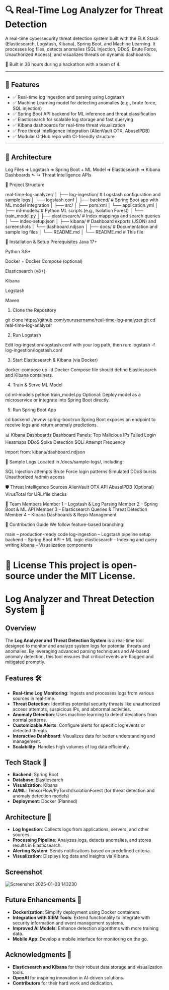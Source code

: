 
# 🔍 Real-Time Log Analyzer for Threat Detection

A real-time cybersecurity threat detection system built with the ELK Stack (Elasticsearch, Logstash, Kibana), Spring Boot, and Machine Learning. It processes log files, detects anomalies (SQL Injection, DDoS, Brute Force, Unauthorized Access), and visualizes threats on dynamic dashboards.

🚀 Built in 36 hours during a hackathon with a team of 4.

---

## 📌 Features

- ✅ Real-time log ingestion and parsing using Logstash  
- ✅ Machine Learning model for detecting anomalies (e.g., brute force, SQL injection)  
- ✅ Spring Boot API backend for ML inference and threat classification  
- ✅ Elasticsearch for scalable log storage and fast querying  
- ✅ Kibana dashboards for real-time threat visualization  
- ✅ Free threat intelligence integration (AlienVault OTX, AbuseIPDB)  
- ✅ Modular GitHub repo with CI-friendly structure  

---

## 🧱 Architecture

Log Files ➜ Logstash ➜ Spring Boot + ML Model ➜ Elasticsearch ➜ Kibana Dashboards
                                  ⬑         ↳ Threat Intelligence APIs


📂 Project Structure

real-time-log-analyzer/
│
├── log-ingestion/         # Logstash configuration and sample logs
│   └── logstash.conf
│
├── backend/               # Spring Boot app with ML model integration
│   ├── src/
│   ├── pom.xml
│   └── application.yml
│
├── ml-models/             # Python ML scripts (e.g., Isolation Forest)
│   └── train_model.py
│
├── elasticsearch/         # Index mappings and search queries
│   └── index-setup.json
│
├── kibana/                # Dashboard exports (JSON) and screenshots
│   └── dashboard.ndjson
│
├── docs/                  # Documentation and sample log files
│   └── README.md
│
└── README.md              # This file


🔧 Installation & Setup
Prerequisites
Java 17+

Python 3.8+

Docker + Docker Compose (optional)

Elasticsearch (v8+)

Kibana

Logstash

Maven

1. Clone the Repository

git clone https://github.com/yourusername/real-time-log-analyzer.git
cd real-time-log-analyzer

2. Run Logstash

Edit log-ingestion/logstash.conf with your log path, then run:
logstash -f log-ingestion/logstash.conf

3. Start Elasticsearch & Kibana (via Docker)

docker-compose up -d
Docker Compose file should define Elasticsearch and Kibana containers.

4. Train & Serve ML Model

cd ml-models
python train_model.py
Optional: Deploy model as a microservice or integrate into Spring Boot directly.

5. Run Spring Boot App

cd backend
./mvnw spring-boot:run
Spring Boot exposes an endpoint to receive logs and return anomaly predictions.

📊 Kibana Dashboards
Dashboard Panels:
Top Malicious IPs
Failed Login Heatmaps
DDoS Spike Detection
SQLi Attempt Frequency

Import from: kibana/dashboard.ndjson

📁 Sample Logs
Located in /docs/sample-logs/, including:

SQL Injection attempts
Brute Force login patterns
Simulated DDoS bursts
Unauthorized /admin access

🛡️ Threat Intelligence Sources
AlienVault OTX API
AbuseIPDB
(Optional) VirusTotal for URL/file checks

👥 Team Members
Member 1 – Logstash & Log Parsing
Member 2 – Spring Boot & ML API
Member 3 – Elasticsearch Queries & Threat Detection
Member 4 – Kibana Dashboards & Repo Management

🤝 Contribution Guide
We follow feature-based branching:

main – production-ready code
log-ingestion – Logstash pipeline setup
backend – Spring Boot API + ML logic
elasticsearch – Indexing and query writing
kibana – Visualization components

📜 License
This project is open-source under the MIT License.
=======
# Log Analyzer and Threat Detection System 🚀

## Overview
The **Log Analyzer and Threat Detection System** is a real-time tool designed to monitor and analyze system logs for potential threats and anomalies. By leveraging advanced parsing techniques and AI-based anomaly detection, this tool ensures that critical events are flagged and mitigated promptly.

## Features 🛠️
- **Real-time Log Monitoring**: Ingests and processes logs from various sources in real-time.
- **Threat Detection**: Identifies potential security threats like unauthorized access attempts, suspicious IPs, and abnormal activities.
- **Anomaly Detection**: Uses machine learning to detect deviations from normal patterns.
- **Customizable Alerts**: Configure alerts for specific log events or detected threats.
- **Interactive Dashboard**: Visualizes data for better understanding and management.
- **Scalability**: Handles high volumes of log data efficiently.

## Tech Stack 🧰
- **Backend**: Spring Boot
- **Database**: Elasticsearch
- **Visualization**: Kibana
- **AI/ML**: TensorFlow/PyTorch/IsolationForest (for threat detection and anomaly detection models)
- **Deployment**: Docker (Planned)

## Architecture 📐
- **Log Ingestion**: Collects logs from applications, servers, and other sources.
- **Processing Pipeline**: Analyzes logs, detects anomalies, and stores results in Elasticsearch.
- **Alerting System**: Sends notifications based on predefined criteria.
- **Visualization**: Displays log data and insights via Kibana.

## Screenshot 
![Screenshot 2025-01-03 143230](https://github.com/user-attachments/assets/bcdf79b8-167e-43e4-b887-86145ef7b6e7)


## Future Enhancements 🌟
- **Dockerization**: Simplify deployment using Docker containers.
- **Integration with SIEM Tools**: Extend functionality to integrate with security information and event management systems.
- **Improved AI Models**: Enhance detection algorithms with more training data.
- **Mobile App**: Develop a mobile interface for monitoring on the go.


## Acknowledgments 🙌
- **Elasticsearch and Kibana** for their robust data storage and visualization tools.
- **OpenAI** for inspiring innovation in AI-driven solutions.
- **Contributors** for their hard work and dedication.

